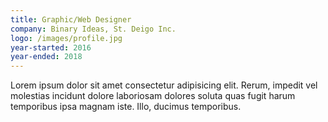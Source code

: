 ```yaml
---
title: Graphic/Web Designer
company: Binary Ideas, St. Deigo Inc.
logo: /images/profile.jpg
year-started: 2016
year-ended: 2018
---
```


Lorem ipsum dolor sit amet consectetur adipisicing elit. Rerum, impedit vel molestias incidunt dolore laboriosam dolores soluta quas fugit harum temporibus ipsa magnam iste. Illo, ducimus temporibus.
